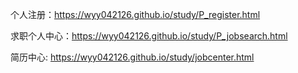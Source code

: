 个人注册：https://wyy042126.github.io/study/P_register.html

求职个人中心：https://wyy042126.github.io/study/P_jobsearch.html

简历中心: https://wyy042126.github.io/study/jobcenter.html



